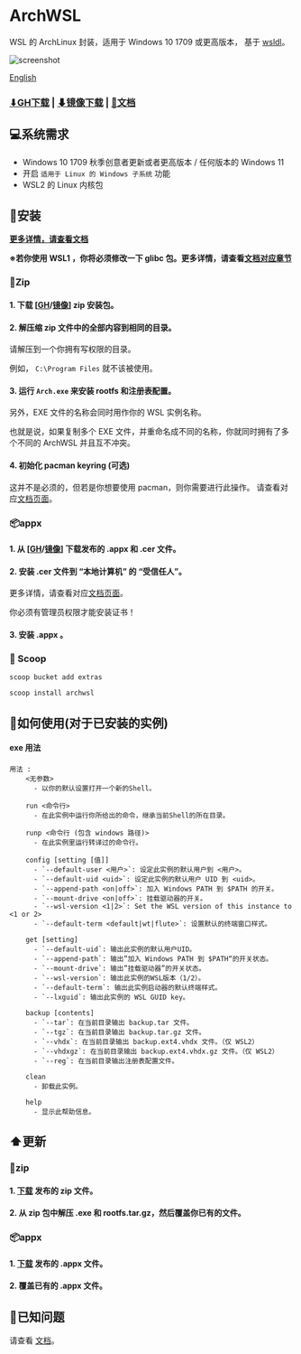 # ArchWSL
WSL 的 ArchLinux 封装，适用于 Windows 10 1709 或更高版本，
基于 [wsldl](https://github.com/yuk7/wsldl)。


![screenshot](https://raw.githubusercontent.com/wiki/yuk7/wsldl/img/Arch_Alpine_Ubuntu.png)



[English](https://github.com/yuk7/ArchWSL/blob/master/README.md)

### [⬇GH下载](https://github.com/yuk7/ArchWSL/releases/latest) | [⬇镜像下载](https://gitee.com/yuk7/archwsl-mirror) | [📓文档](https://wsldl-pg.github.io/ArchW-docs/)

## 💻系统需求
* Windows 10 1709 秋季创意者更新或者更高版本 / 任何版本的 Windows 11
* 开启 `适用于 Linux 的 Windows 子系统` 功能
* WSL2 的 Linux 内核包

## 💾安装
**[更多详情，请查看文档](https://wsldl-pg.github.io/ArchW-docs/locale/zh-CN/How-to-Setup/)**

**※若你使用 WSL1 ，你将必须修改一下 glibc 包。更多详情，请查看[文档对应章节](https://wsldl-pg.github.io/ArchW-docs/How-to-Setup)**

### 📁Zip
#### 1. 下载 [[GH](https://github.com/yuk7/ArchWSL/releases/latest)/[镜像](https://gitee.com/yuk7/archwsl-mirror)] zip 安装包。

#### 2. 解压缩 zip 文件中的全部内容到相同的目录。
请解压到一个你拥有写权限的目录。

例如， `C:\Program Files` 就不该被使用。

#### 3. 运行 `Arch.exe` 来安装 rootfs 和注册表配置。

另外，EXE 文件的名称会同时用作你的 WSL 实例名称。

也就是说，如果复制多个 EXE 文件，并重命名成不同的名称，你就同时拥有了多个不同的 ArchWSL 并且互不冲突。

#### 4. 初始化 pacman keyring (可选)
这并不是必须的，但若是你想要使用 pacman，则你需要进行此操作。
请查看对应[文档页面](https://wsldl-pg.github.io/ArchW-docs/How-to-Setup/#initialize-keyring)。

### 📦appx
#### 1. 从 [[GH](https://github.com/yuk7/ArchWSL/releases/latest)/[镜像](https://gitee.com/yuk7/archwsl-mirror)] 下载发布的 .appx 和 .cer 文件。

#### 2. 安装 .cer 文件到 “本地计算机” 的 “受信任人”。
更多详情，请查看对应[文档页面](https://wsldl-pg.github.io/ArchW-docs/locale/zh-CN/Install-Certificate/)。

你必须有管理员权限才能安装证书！
#### 3. 安装 .appx 。

### 🥄 Scoop
`scoop bucket add extras `

`scoop install archwsl `

## 📝如何使用(对于已安装的实例)
#### exe 用法
```shell
用法 :
    <无参数>
      - 以你的默认设置打开一个新的Shell。

    run <命令行>
      - 在此实例中运行你所给出的命令，继承当前Shell的所在目录。

    runp <命令行 (包含 windows 路径)>
      - 在此实例里运行转译过的命令行。

    config [setting [值]]
      - `--default-user <用户>`: 设定此实例的默认用户到 <用户>。
      - `--default-uid <uid>`: 设定此实例的默认用户 UID 到 <uid>。
      - `--append-path <on|off>`: 加入 Windows PATH 到 $PATH 的开关。
      - `--mount-drive <on|off>`: 挂载驱动器的开关。
      - `--wsl-version <1|2>`: Set the WSL version of this instance to <1 or 2>
      - `--default-term <default|wt|flute>`: 设置默认的终端窗口样式。

    get [setting]
      - `--default-uid`: 输出此实例的默认用户UID。
      - `--append-path`: 输出”加入 Windows PATH 到 $PATH“的开关状态。
      - `--mount-drive`: 输出”挂载驱动器”的开关状态。
      - `--wsl-version`: 输出此实例的WSL版本（1/2）。
      - `--default-term`: 输出此实例启动器的默认终端样式。
      - `--lxguid`: 输出此实例的 WSL GUID key。

    backup [contents]
      - `--tar`: 在当前目录输出 backup.tar 文件。
      - `--tgz`: 在当前目录输出 backup.tar.gz 文件。
      - `--vhdx`: 在当前目录输出 backup.ext4.vhdx 文件。（仅 WSL2）
      - `--vhdxgz`: 在当前目录输出 backup.ext4.vhdx.gz 文件。（仅 WSL2）
      - `--reg`: 在当前目录输出注册表配置文件。

    clean
      - 卸载此实例。

    help
      - 显示此帮助信息。
```

## ⬆️更新
### 📁zip
#### 1. [下载](https://github.com/yuk7/ArchWSL/releases/latest) 发布的 zip 文件。
#### 2. 从 zip 包中解压 .exe 和 rootfs.tar.gz，然后覆盖你已有的文件。

### 📦appx
#### 1. [下载](https://github.com/yuk7/ArchWSL/releases/latest) 发布的 .appx 文件。
#### 2. 覆盖已有的 .appx 文件。

## 🚫已知问题
请查看 [文档](https://wsldl-pg.github.io/ArchW-docs/locale/zh-CN/)。
